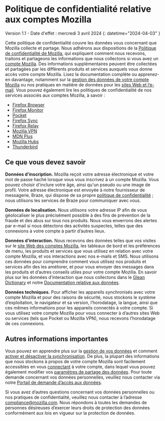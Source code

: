 # Politique de confidentialité relative aux comptes Mozilla

Version 1.1 - Date d'effet : mercredi 3 avril 2024
{: datetime="2024-04-03" }

Cette politique de confidentialité couvre les données vous concernant que Mozilla collecte et partage. Nous adhérons aux dispositions de la [Politique de confidentialité de Mozilla](https://www.mozilla.org/privacy/), qui expliquent comment nous recevons, traitons et partageons les informations que nous collectons si vous avez un [compte Mozilla](https://accounts.firefox.com/). Des informations supplémentaires peuvent être collectées et partagées par les différents produits et services auxquels vous donne accès votre compte Mozilla. Lisez la documentation complète ou apprenez-en davantage, notamment sur la [gestion des données de votre compte Mozilla](https://support.mozilla.org/kb/firefox-accounts-managing-account-data) ou nos pratiques en matière de données pour les [sites Web et l’e-mail](https://www.mozilla.org/privacy/websites/). Vous pouvez également lire les politiques de confidentialité de nos services associés aux comptes Mozilla, à savoir :

- [Firefox Browser](https://www.mozilla.org/privacy/firefox/)
- [Firefox Monitor](https://www.mozilla.org/privacy/firefox-monitor)
- [Pocket](https://getpocket.com/privacy/)
- [Firefox Sync](https://www.mozilla.org/privacy/firefox/#sync)
- [Firefox Relay](https://www.mozilla.org/privacy/firefox-relay/)
- [Mozilla VPN](https://www.mozilla.org/privacy/mozilla-vpn/)
- [MDN Plus](https://www.mozilla.org/privacy/mdn-plus/)
- [Mozilla Hubs](https://www.mozilla.org/privacy/hubs/)
- [Thunderbird](https://www.mozilla.org/privacy/thunderbird/)

## Ce que vous devez savoir

__Données d'inscription.__ Mozilla reçoit votre adresse électronique et votre mot de passe haché lorsque vous vous inscrivez à un compte Mozilla. Vous pouvez choisir d'inclure votre âge, ainsi qu'un pseudo ou une image de profil. Votre adresse électronique est envoyée à notre fournisseur de messagerie, Braze, qui dispose de sa propre [politique de confidentialité](https://www.braze.com/company/legal/privacy) ; nous utilisons les services de Braze pour communiquer avec vous.

__Données de localisation.__ Nous utilisons votre adresse IP afin de vous géolocaliser le plus précisément possible à des fins de prévention de la fraude et des abus sur tous nos produits. Nous vous enverrons des alertes par e-mail si nous détectons des activités suspectes, telles que des connexions à votre compte à partir d’autres lieux. 

__Données d’interaction.__ Nous recevons des données telles que vos visites sur le [site Web des comptes Mozilla](https://accounts.firefox.com/), les tableaux de bord et les préférences de menu, les produits et services que vous utilisez en relation avec votre compte Mozilla, et vos interactions avec nos e-mails et SMS. Nous utilisons ces données pour comprendre comment vous utilisez nos produits et services afin des les améliorer, et pour vous envoyer des messages dans les produits et d’autres conseils utiles pour votre compte Mozilla. En savoir plus sur les données d’interaction que nous collectons dans le [Glean Dictionary](https://dictionary.telemetry.mozilla.org/apps/accounts_frontend) et notre [Documentation relative aux données](https://docs.telemetry.mozilla.org/datasets/fxa).

__Données techniques.__ Pour afficher les appareils synchronisés avec votre compte Mozilla et pour des raisons de sécurité, nous stockons le système d’exploitation, le navigateur et sa version, l’horodatage, la langue, ainsi que ces mêmes informations pour les appareils connectés à votre compte. Si vous utilisez votre compte Mozilla pour vous connecter à d’autres sites Web ou services (tels que Pocket ou Mozilla VPN), nous recevons l’horodatage de ces connexions.

## Autres informations importantes

Vous pouvez en apprendre plus sur la [gestion de vos données](https://support.mozilla.org/kb/firefox-accounts-managing-account-data) et comment [activer et désactiver la synchronisation](https://support.mozilla.org/kb/how-do-i-set-sync-my-computer). De plus, la plupart des informations que nous stockons à propos de votre compte Mozilla sont facilement accessibles en vous [connectant](https://accounts.firefox.com/signin) à votre compte, dans lequel vous pouvez également modifier vos [paramètres de partage des données](https://accounts.firefox.com/settings/). Pour toute demande concernant vos données personnelles, veuillez nous contacter via notre [Portail de demande d’accès aux données](https://privacyportal.onetrust.com/webform/1350748f-7139-405c-8188-22740b3b5587/4ba08202-2ede-4934-a89e-f0b0870f95f0).

Si vous avez d’autres questions concernant vos données personnelles ou nos pratiques de confidentialité, veuillez nous contacter à l’adresse compliance@mozilla.com. Nous répondons à toutes les demandes de personnes désireuses d’exercer leurs droits de protection des données conformément aux lois en vigueur sur la protection de données.
